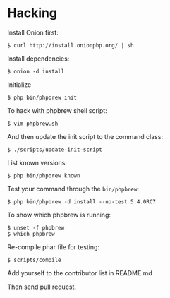 Hacking
==========


Install Onion first:

    $ curl http://install.onionphp.org/ | sh

Install dependencies:

    $ onion -d install

Initialize

    $ php bin/phpbrew init

To hack with phpbrew shell script:

    $ vim phpbrew.sh

And then update the init script to the command class:

    $ ./scripts/update-init-script

List known versions:

    $ php bin/phpbrew known

Test your command through the `bin/phpbrew`:

    $ php bin/phpbrew -d install --no-test 5.4.0RC7

To show which phpbrew is running:

    $ unset -f phpbrew
    $ which phpbrew

Re-compile phar file for testing:

    $ scripts/compile

Add yourself to the contributor list in README.md

Then send pull request.
